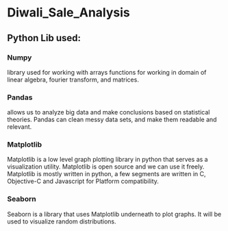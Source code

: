 # Diwali_Sale_Analysis
## Python Lib used:
### Numpy
library used for working with arrays
functions for working in domain of linear algebra, fourier transform, and matrices. 
### Pandas
allows us to analyze big data and make conclusions based on statistical theories.
Pandas can clean messy data sets, and make them readable and relevant.
### Matplotlib
Matplotlib is a low level graph plotting library in python that serves as a visualization utility.
Matplotlib is open source and we can use it freely.
Matplotlib is mostly written in python, a few segments are written in C, Objective-C and Javascript for Platform compatibility.
### Seaborn
Seaborn is a library that uses Matplotlib underneath to plot graphs. It will be used to visualize random distributions.
